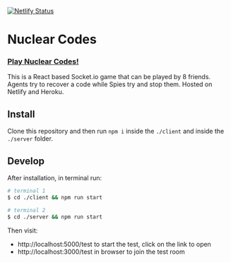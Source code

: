 
[![Netlify Status](https://api.netlify.com/api/v1/badges/cc32c9bf-a028-4662-b96a-80f6dd8818db/deploy-status)](https://app.netlify.com/sites/nuclear-codes/deploys)

# Nuclear Codes

### [Play Nuclear Codes!](https://nuclear-codes.netlify.app)

This is a React based Socket.io game that can be played by 8 friends. Agents
try to recover a code while Spies try and stop them. Hosted on Netlify and Heroku.

## Install

Clone this repository and then run `npm i` inside the `./client` and inside the `./server` folder.

## Develop

After installation, in terminal run:

```bash
# terminal 1
$ cd ./client && npm run start

# terminal 2
$ cd ./server && npm run start
```
Then visit: 

  - http://localhost:5000/test to start the test, click on the link to open
  - http://localhost:3000/test in browser to join the test room